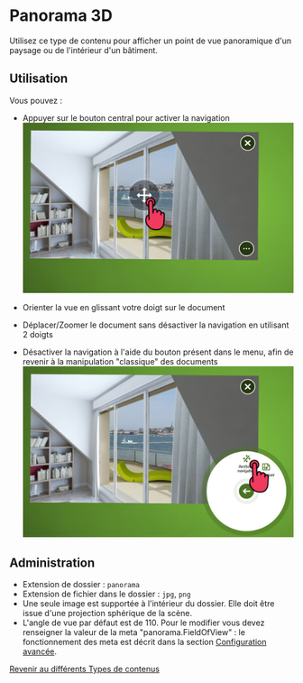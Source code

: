 ﻿# Panorama 3D

Utilisez ce type de contenu pour afficher un point de vue panoramique d'un paysage ou de l'intérieur d'un bâtiment.

## Utilisation

Vous pouvez :
- Appuyer sur le bouton central pour activer la navigation<br/>
![panorama activation](img/panorama_activation.jpg)

- Orienter la vue en glissant votre doigt sur le document
- Déplacer/Zoomer le document sans désactiver la navigation en utilisant 2 doigts
- Désactiver la navigation à l'aide du bouton présent dans le menu, afin de revenir à la manipulation "classique" des documents
![panorama deactivation](img/panorama_desactivation.jpg)

## Administration

- Extension de dossier : `panorama`
- Extension de fichier dans le dossier : `jpg`, `png`
- Une seule image est supportée à l'intérieur du dossier. Elle doit être issue d'une projection sphérique de la scène. 
- L'angle de vue par défaut est de 110. Pour le modifier vous devez renseigner la valeur de la meta "panorama.FieldOfView" : le fonctionnement des meta est décrit dans la section [Configuration avancée](config.html).

[Revenir au différents Types de contenus](content_types.html)